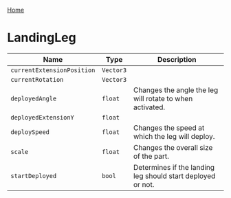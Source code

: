 [Home](https://wnp78.github.io/Sr2Xml/)

# LandingLeg


|Name|Type|Description|
|--|--|--|
|`currentExtensionPosition`|`Vector3`||
|`currentRotation`|`Vector3`||
|`deployedAngle`|`float`|Changes the angle the leg will rotate to when activated.|
|`deployedExtensionY`|`float`||
|`deploySpeed`|`float`|Changes the speed at which the leg will deploy.|
|`scale`|`float`|Changes the overall size of the part.|
|`startDeployed`|`bool`|Determines if the landing leg should start deployed or not.|


